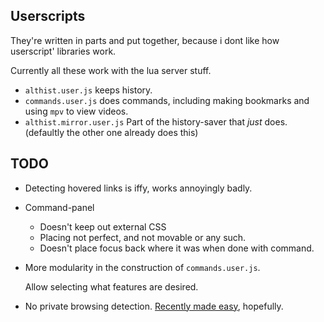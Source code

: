 ## Userscripts
They're written in parts and put together, because i dont like how userscript'
libraries work.

Currently all these work with the lua server stuff.

* `althist.user.js` keeps history.
* `commands.user.js` does commands, including making bookmarks and using `mpv`
  to view videos.
* `althist.mirror.user.js` Part of the history-saver that *just* does.
  (defaultly the other one already does this)

## TODO

* Detecting hovered links is iffy, works annoyingly badly.

* Command-panel
  + Doesn't keep out external CSS
  + Placing not perfect, and not movable or any such.
  + Doesn't place focus back where it was when done with command.

* More modularity in the construction of `commands.user.js`.

  Allow selecting what features are desired.

* No private browsing detection.
  [Recently made easy](http://www.greasespot.net/2016/04/greasemonkey-38-release.html),
  hopefully.
